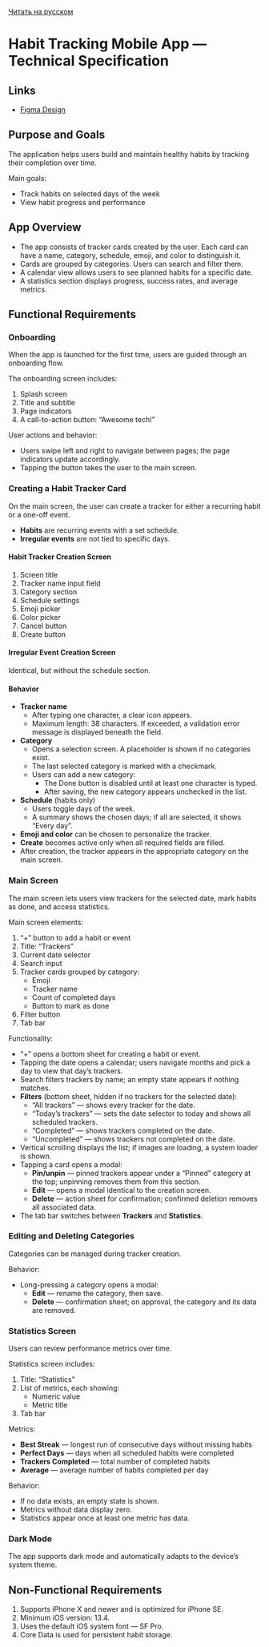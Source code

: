 [Читать на русском](./README.ru.md)

# Habit Tracking Mobile App — Technical Specification

## Links

- [Figma Design](https://www.figma.com/design/owAO4CAPTJdpM1BZU5JHv7/Tracker)

## Purpose and Goals

The application helps users build and maintain healthy habits by tracking their completion over time.

Main goals:

- Track habits on selected days of the week  
- View habit progress and performance  

## App Overview

- The app consists of tracker cards created by the user. Each card can have a name, category, schedule, emoji, and color to distinguish it.
- Cards are grouped by categories. Users can search and filter them.
- A calendar view allows users to see planned habits for a specific date.
- A statistics section displays progress, success rates, and average metrics.

## Functional Requirements

### Onboarding

When the app is launched for the first time, users are guided through an onboarding flow.

The onboarding screen includes:

1. Splash screen  
2. Title and subtitle  
3. Page indicators  
4. A call-to-action button: “Awesome tech!”

User actions and behavior:

- Users swipe left and right to navigate between pages; the page indicators update accordingly.  
- Tapping the button takes the user to the main screen.

### Creating a Habit Tracker Card

On the main screen, the user can create a tracker for either a recurring habit or a one-off event.

- **Habits** are recurring events with a set schedule.  
- **Irregular events** are not tied to specific days.

#### Habit Tracker Creation Screen

1. Screen title  
2. Tracker name input field  
3. Category section  
4. Schedule settings  
5. Emoji picker  
6. Color picker  
7. Cancel button  
8. Create button  

#### Irregular Event Creation Screen

Identical, but without the schedule section.

#### Behavior

- **Tracker name**  
  - After typing one character, a clear icon appears.  
  - Maximum length: 38 characters. If exceeded, a validation error message is displayed beneath the field.  
- **Category**  
  - Opens a selection screen. A placeholder is shown if no categories exist.  
  - The last selected category is marked with a checkmark.  
  - Users can add a new category:  
    - The Done button is disabled until at least one character is typed.  
    - After saving, the new category appears unchecked in the list.  
- **Schedule** (habits only)  
  - Users toggle days of the week.  
  - A summary shows the chosen days; if all are selected, it shows “Every day”.  
- **Emoji and color** can be chosen to personalize the tracker.  
- **Create** becomes active only when all required fields are filled.  
- After creation, the tracker appears in the appropriate category on the main screen.

### Main Screen

The main screen lets users view trackers for the selected date, mark habits as done, and access statistics.

Main screen elements:

1. “+” button to add a habit or event  
2. Title: “Trackers”  
3. Current date selector  
4. Search input  
5. Tracker cards grouped by category:  
   - Emoji  
   - Tracker name  
   - Count of completed days  
   - Button to mark as done  
6. Filter button  
7. Tab bar  

Functionality:

- “+” opens a bottom sheet for creating a habit or event.  
- Tapping the date opens a calendar; users navigate months and pick a day to view that day’s trackers.  
- Search filters trackers by name; an empty state appears if nothing matches.  
- **Filters** (bottom sheet, hidden if no trackers for the selected date):  
  - “All trackers” — shows every tracker for the date.  
  - “Today’s trackers” — sets the date selector to today and shows all scheduled trackers.  
  - “Completed” — shows trackers completed on the date.  
  - “Uncompleted” — shows trackers not completed on the date.  
- Vertical scrolling displays the list; if images are loading, a system loader is shown.  
- Tapping a card opens a modal:  
  - **Pin/unpin** — pinned trackers appear under a “Pinned” category at the top; unpinning removes them from this section.  
  - **Edit** — opens a modal identical to the creation screen.  
  - **Delete** — action sheet for confirmation; confirmed deletion removes all associated data.  
- The tab bar switches between **Trackers** and **Statistics**.

### Editing and Deleting Categories

Categories can be managed during tracker creation.

Behavior:

- Long-pressing a category opens a modal:  
  - **Edit** — rename the category, then save.  
  - **Delete** — confirmation sheet; on approval, the category and its data are removed.

### Statistics Screen

Users can review performance metrics over time.

Statistics screen includes:

1. Title: “Statistics”  
2. List of metrics, each showing:  
   - Numeric value  
   - Metric title  
3. Tab bar  

Metrics:

- **Best Streak** — longest run of consecutive days without missing habits  
- **Perfect Days** — days when all scheduled habits were completed  
- **Trackers Completed** — total number of completed habits  
- **Average** — average number of habits completed per day  

Behavior:

- If no data exists, an empty state is shown.  
- Metrics without data display zero.  
- Statistics appear once at least one metric has data.

### Dark Mode

The app supports dark mode and automatically adapts to the device’s system theme.

## Non-Functional Requirements

1. Supports iPhone X and newer and is optimized for iPhone SE.  
2. Minimum iOS version: 13.4.  
3. Uses the default iOS system font — SF Pro.  
4. Core Data is used for persistent habit storage.
